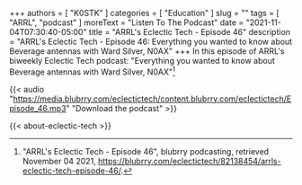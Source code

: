 +++
authors = [ "K0STK" ]
categories = [ "Education" ]
slug = ""
tags = [ "ARRL", "podcast" ]
moreText = "Listen To The Podcast"
date = "2021-11-04T07:30:40-05:00"
title = "ARRL's Eclectic Tech - Episode 46"
description = "ARRL's Eclectic Tech - Episode 46: Everything you wanted to know about Beverage antennas with Ward Silver, N0AX"
+++
In this episode of ARRL's biweekly Eclectic Tech podcast: "Everything you wanted to know about Beverage antennas with Ward Silver, N0AX"[^1]

[^1]: "ARRL's Eclectic Tech - Episode 46", blubrry podcasting, retrieved November 04 2021, https://blubrry.com/eclectictech/82138454/arrls-eclectic-tech-episode-46/.

<!--more-->

{{< audio "https://media.blubrry.com/eclectictech/content.blubrry.com/eclectictech/Episode_46.mp3" "Download the podcast" >}}

{{< about-eclectic-tech >}}

